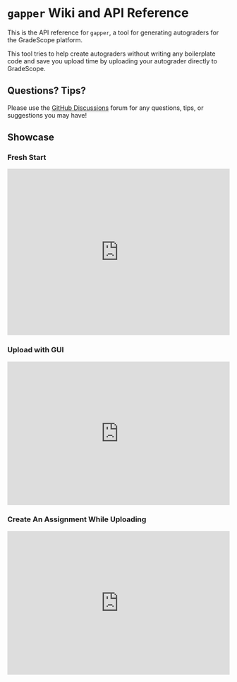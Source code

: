 # `gapper` Wiki and API Reference

This is the API reference for `gapper`, a tool for generating autograders for the GradeScope platform. 

This tool tries to help create autograders without writing any boilerplate code and save you upload time by uploading your autograder directly to GradeScope.

## Questions? Tips? 

Please use the [GitHub Discussions](https://github.com/FlickerSoul/gapper/discussions) forum for any questions, tips, or suggestions you may have!

## Showcase

### Fresh Start 

<div style="padding:75% 0 0 0;position:relative;"><iframe src="https://player.vimeo.com/video/884058503?badge=0&amp;autopause=0&amp;quality_selector=1&amp;player_id=0&amp;app_id=58479" frameborder="0" allow="autoplay; fullscreen; picture-in-picture" style="position:absolute;top:0;left:0;width:100%;height:100%;" title="all"></iframe></div><script src="https://player.vimeo.com/api/player.js"></script>

### Upload with GUI

<div style="padding:64.64% 0 0 0;position:relative;"><iframe src="https://player.vimeo.com/video/884058767?badge=0&amp;autopause=0&amp;quality_selector=1&amp;player_id=0&amp;app_id=58479" frameborder="0" allow="autoplay; fullscreen; picture-in-picture" style="position:absolute;top:0;left:0;width:100%;height:100%;" title="gui"></iframe></div><script src="https://player.vimeo.com/api/player.js"></script>

### Create An Assignment While Uploading

<div style="padding:64.64% 0 0 0;position:relative;"><iframe src="https://player.vimeo.com/video/884058863?badge=0&amp;autopause=0&amp;quality_selector=1&amp;player_id=0&amp;app_id=58479" frameborder="0" allow="autoplay; fullscreen; picture-in-picture" style="position:absolute;top:0;left:0;width:100%;height:100%;" title="create_with_gui"></iframe></div><script src="https://player.vimeo.com/api/player.js"></script>
